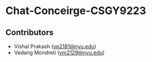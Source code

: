 # Chat-Conceirge-CSGY9223

## Contributors

* Vishal Prakash (vp2181@nyu.edu)
* Vedang Mondreti (vm2129@nyu.edu)
